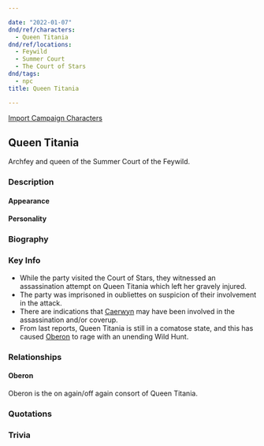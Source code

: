 ```yaml
---

date: "2022-01-07"
dnd/ref/characters:
  - Queen Titania
dnd/ref/locations:
  - Feywild
  - Summer Court
  - The Court of Stars
dnd/tags:
  - npc
title: Queen Titania

---
```


[Import Campaign Characters](/dnd/characters/)

## Queen Titania

Archfey and queen of the Summer Court of the Feywild.

### Description

#### Appearance

#### Personality

### Biography

### Key Info

- While the party visited the Court of Stars, they witnessed an assassination attempt on Queen Titania which left her gravely injured.
- The party was imprisoned in oubliettes on suspicion of their involvement in the attack.
- There are indications that [Caerwyn](/dnd/npcs/caerwyn-cadogan) may have been involved in the assassination and/or coverup.
- From last reports, Queen Titania is still in a comatose state, and this has caused [Oberon](/dnd/npcs/oberon) to rage with an unending Wild Hunt.

### Relationships

#### Oberon

Oberon is the on again/off again consort of Queen Titania.

### Quotations

### Trivia
